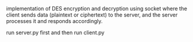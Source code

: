 implementation of DES encryption and decryption using socket where the client sends data (plaintext or ciphertext) to the server, and the server processes it and responds accordingly.

run server.py first and then run client.py
